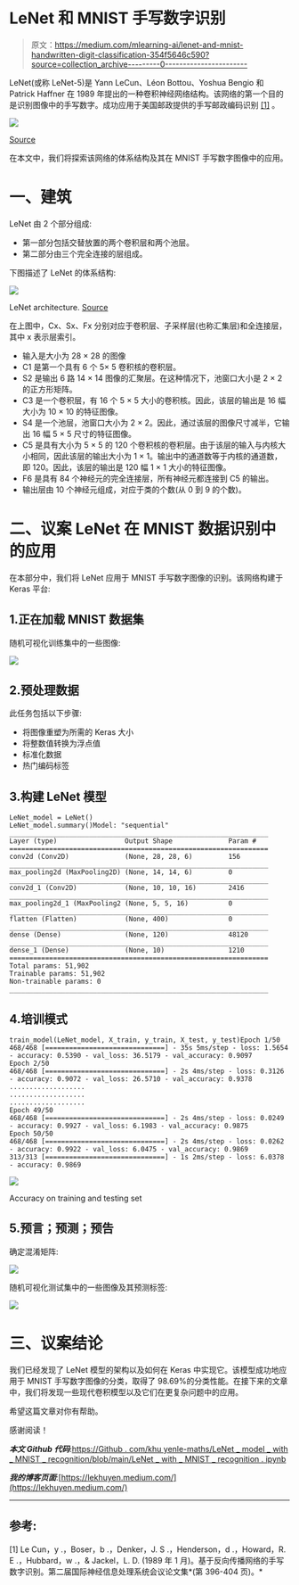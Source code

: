 # LeNet 和 MNIST 手写数字识别

> 原文：<https://medium.com/mlearning-ai/lenet-and-mnist-handwritten-digit-classification-354f5646c590?source=collection_archive---------0----------------------->

LeNet(或称 LeNet-5)是 Yann LeCun、Léon Bottou、Yoshua Bengio 和 Patrick Haffner 在 1989 年提出的一种卷积神经网络结构。该网络的第一个目的是识别图像中的手写数字。成功应用于美国邮政提供的手写邮政编码识别 [[1]](http://yann.lecun.com/exdb/publis/pdf/lecun-90c.pdf) 。

![](img/ae5428745325393e2f8c2d7f0c1b8635.png)

[Source](http://yann.lecun.com/exdb/lenet/)

在本文中，我们将探索该网络的体系结构及其在 MNIST 手写数字图像中的应用。

# 一、建筑

LeNet 由 2 个部分组成:

*   第一部分包括交替放置的两个卷积层和两个池层。
*   第二部分由三个完全连接的层组成。

下图描述了 LeNet 的体系结构:

![](img/9e25b5a5c30aa6deb27390cb3989d12c.png)

LeNet architecture. [Source](https://d2l.ai/chapter_convolutional-neural-networks/lenet.html#lenet)

在上图中，Cx、Sx、Fx 分别对应于卷积层、子采样层(也称汇集层)和全连接层，其中 x 表示层索引。

*   输入是大小为 28 × 28 的图像
*   C1 是第一个具有 6 个 5× 5 卷积核的卷积层。
*   S2 是输出 6 路 14 × 14 图像的汇聚层。在这种情况下，池窗口大小是 2 × 2 的正方形矩阵。
*   C3 是一个卷积层，有 16 个 5 × 5 大小的卷积核。因此，该层的输出是 16 幅大小为 10 × 10 的特征图像。
*   S4 是一个池层，池窗口大小为 2 × 2。因此，通过该层的图像尺寸减半，它输出 16 幅 5 × 5 尺寸的特征图像。
*   C5 是具有大小为 5 × 5 的 120 个卷积核的卷积层。由于该层的输入与内核大小相同，因此该层的输出大小为 1 × 1。输出中的通道数等于内核的通道数，即 120。因此，该层的输出是 120 幅 1 × 1 大小的特征图像。
*   F6 是具有 84 个神经元的完全连接层，所有神经元都连接到 C5 的输出。
*   输出层由 10 个神经元组成，对应于类的个数(从 0 到 9 的个数)。

# 二、议案 LeNet 在 MNIST 数据识别中的应用

在本部分中，我们将 LeNet 应用于 MNIST 手写数字图像的识别。该网络构建于 Keras 平台:

## 1.正在加载 MNIST 数据集

随机可视化训练集中的一些图像:

![](img/ae551b3e147e583ab2951be9a8b13546.png)

## 2.预处理数据

此任务包括以下步骤:

*   将图像重塑为所需的 Keras 大小
*   将整数值转换为浮点值
*   标准化数据
*   热门编码标签

## 3.构建 LeNet 模型

```
LeNet_model = LeNet()
LeNet_model.summary()Model: "sequential"
_________________________________________________________________
Layer (type)                 Output Shape              Param #   
=================================================================
conv2d (Conv2D)              (None, 28, 28, 6)         156       
_________________________________________________________________
max_pooling2d (MaxPooling2D) (None, 14, 14, 6)         0         
_________________________________________________________________
conv2d_1 (Conv2D)            (None, 10, 10, 16)        2416      
_________________________________________________________________
max_pooling2d_1 (MaxPooling2 (None, 5, 5, 16)          0         
_________________________________________________________________
flatten (Flatten)            (None, 400)               0         
_________________________________________________________________
dense (Dense)                (None, 120)               48120     
_________________________________________________________________
dense_1 (Dense)              (None, 10)                1210      
=================================================================
Total params: 51,902
Trainable params: 51,902
Non-trainable params: 0
_________________________________________________________________
```

## 4.培训模式

```
train_model(LeNet_model, X_train, y_train, X_test, y_test)Epoch 1/50
468/468 [==============================] - 35s 5ms/step - loss: 1.5654 - accuracy: 0.5390 - val_loss: 36.5179 - val_accuracy: 0.9097
Epoch 2/50
468/468 [==============================] - 2s 4ms/step - loss: 0.3126 - accuracy: 0.9072 - val_loss: 26.5710 - val_accuracy: 0.9378
...................
...................
...................
Epoch 49/50
468/468 [==============================] - 2s 4ms/step - loss: 0.0249 - accuracy: 0.9927 - val_loss: 6.1983 - val_accuracy: 0.9875
Epoch 50/50
468/468 [==============================] - 2s 4ms/step - loss: 0.0262 - accuracy: 0.9922 - val_loss: 6.0475 - val_accuracy: 0.9869
313/313 [==============================] - 1s 2ms/step - loss: 6.0378 - accuracy: 0.9869
```

![](img/06333d54ba4b6ae83fdd7949204be99f.png)

Accuracy on training and testing set

## 5.预言；预测；预告

确定混淆矩阵:

![](img/8ac23a84f2d493c15635c06667c14dd7.png)

随机可视化测试集中的一些图像及其预测标签:

![](img/493c9f5ee207b60c56fdee8e2f63d288.png)

# 三、议案结论

我们已经发现了 LeNet 模型的架构以及如何在 Keras 中实现它。该模型成功地应用于 MNIST 手写数字图像的分类，取得了 98.69%的分类性能。在接下来的文章中，我们将发现一些现代卷积模型以及它们在更复杂问题中的应用。

希望这篇文章对你有帮助。

感谢阅读！

***本文 Github 代码***:[https://Github . com/khu yenle-maths/LeNet _ model _ with _ MNIST _ recognition/blob/main/LeNet _ with _ MNIST _ recognition . ipynb](https://github.com/KhuyenLE-maths/LeNet_model_with_MNIST_recognition/blob/main/LeNet_with_MNIST_recognition.ipynb)

***我的博客页面***:[https://lekhuyen.medium.com/](https://lekhuyen.medium.com/)

________________________________________________________________

## 参考:

[1] Le Cun，y .，Boser，b .，Denker，J. S .，Henderson，d .，Howard，R. E .，Hubbard，w .，& Jackel，L. D. (1989 年 1 月)。基于反向传播网络的手写数字识别。第二届国际神经信息处理系统会议论文集*(第 396-404 页)。*